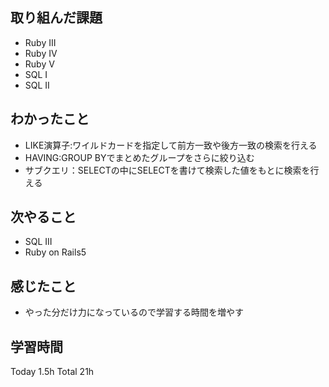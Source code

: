 ## 取り組んだ課題
- Ruby III
- Ruby IV
- Ruby V
- SQL I
- SQL II
## わかったこと
- LIKE演算子:ワイルドカードを指定して前方一致や後方一致の検索を行える
- HAVING:GROUP BYでまとめたグループをさらに絞り込む
- サブクエリ：SELECTの中にSELECTを書けて検索した値をもとに検索を行える
## 次やること
- SQL III
- Ruby on Rails5
## 感じたこと
- やった分だけ力になっているので学習する時間を増やす
## 学習時間
Today 1.5h Total 21h
